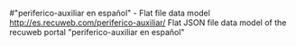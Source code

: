 #"periferico-auxiliar en español" - Flat file data model
http://es.recuweb.com/periferico-auxiliar/
Flat JSON file data model of the recuweb portal "periferico-auxiliar en español"
